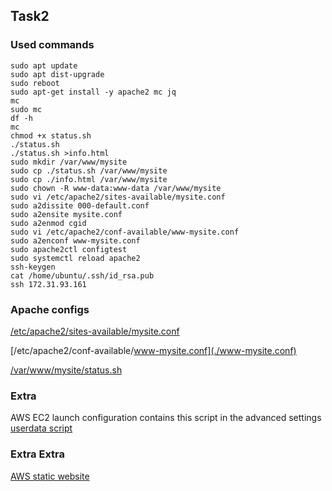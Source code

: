 ## Task2
### Used commands 
```Shell
sudo apt update
sudo apt dist-upgrade
sudo reboot
sudo apt-get install -y apache2 mc jq
mc 
sudo mc
df -h
mc
chmod +x status.sh
./status.sh 
./status.sh >info.html
sudo mkdir /var/www/mysite
sudo cp ./status.sh /var/www/mysite
sudo cp ./info.html /var/www/mysite
sudo chown -R www-data:www-data /var/www/mysite 
sudo vi /etc/apache2/sites-available/mysite.conf
sudo a2dissite 000-default.conf
sudo a2ensite mysite.conf 
sudo a2enmod cgid
sudo vi /etc/apache2/conf-available/www-mysite.conf
sudo a2enconf www-mysite.conf
sudo apache2ctl configtest
sudo systemctl reload apache2  
ssh-keygen
cat /home/ubuntu/.ssh/id_rsa.pub
ssh 172.31.93.161
```
### Apache configs
[/etc/apache2/sites-available/mysite.conf](./mysite.conf)

[/etc/apache2/conf-available/www-mysite.conf](./www-mysite.conf)

[/var/www/mysite/status.sh](./status.sh)

### Extra
AWS EC2 launch configuration contains this script in the advanced settings
[userdata script](./userdata.sh)

### Extra Extra
[AWS static website](http://task2-extra-extra-rp.s3-website-us-east-1.amazonaws.com/)
